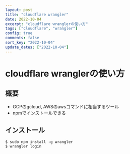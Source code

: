 ```yaml
---
layout: post
title: "cloudflare wrangler"
date: 2022-10-04
excerpt: "cloudflare wranglerの使い方"
tags: ["cloudflare", "wrangler"]
config: true
comments: false
sort_key: "2022-10-04"
update_dates: ["2022-10-04"]
---
```


# cloudflare wranglerの使い方

## 概要
 - GCPのgcloud, AWSのawsコマンドに相当するツール
 - npmでインストールできる

## インストール

```console
$ sudo npm install -g wrangler
$ wrangler login
```
